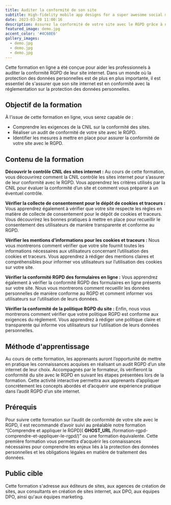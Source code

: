 ```yaml
---
title: Auditer la conformité de son site
subtitle: High-fidelity mobile app designs for a super awesome social media company.
date: 2023-03-20 11:00:16
description: Assurez la conformité de votre site avec le RGPD grâce à notre formation pratique. Apprenez à auditer votre site et à mettre en place les mesures nécessaires pour protéger les données personnelles de vos utilisateurs.
featured_image: demo.jpg
accent_color: '#4C60E6'
gallery_images:
  - demo.jpg
  - demo.jpg
  - demo.jpg
---
```


Cette formation en ligne a été conçue pour aider les professionnels à auditer la conformité RGPD de leur site internet. Dans un monde où la protection des données personnelles est de plus en plus importante, il est essentiel de s'assurer que son site internet est en conformité avec la réglementation sur la protection des données personnelles.

## Objectif de la formation

À l’issue de cette formation en ligne, vous serez capable de :

- Comprendre les exigences de la CNIL sur la conformité des sites.
- Réaliser un audit de conformité de votre site avec le RGPD.
- Identifier les mesures à mettre en place pour assurer la conformité de votre site avec le RGPD.

## Contenu de la formation

**Découvrir le contrôle CNIL des sites internet :** Au cours de cette formation, vous découvrirez comment la CNIL contrôle les sites internet pour s’assurer de leur conformité avec le RGPD. Vous apprendrez les critères utilisés par la CNIL pour évaluer la conformité d’un site et comment vous préparer à un éventuel contrôle.

**Vérifier la collecte de consentement pour le dépôt de cookies et traceurs :** Vous apprendrez également à vérifier que votre site respecte les règles en matière de collecte de consentement pour le dépôt de cookies et traceurs. Vous découvrirez les bonnes pratiques à mettre en place pour recueillir le consentement des utilisateurs de manière transparente et conforme au RGPD.

**Vérifier les mentions d’informations pour les cookies et traceurs :** Nous vous montrerons comment vérifier que votre site fournit toutes les informations nécessaires aux utilisateurs concernant l’utilisation des cookies et traceurs. Vous apprendrez à rédiger des mentions claires et compréhensibles pour informer vos utilisateurs sur l’utilisation des cookies sur votre site.

**Vérifier la conformité RGPD des formulaires en ligne :** Vous apprendrez également à vérifier la conformité RGPD des formulaires en ligne présents sur votre site. Nous vous montrerons comment recueillir les données personnelles de manière conforme au RGPD et comment informer vos utilisateurs sur l’utilisation de leurs données.

**Vérifier la conformité de la politique RGPD du site :** Enfin, nous vous montrerons comment vérifier que votre politique RGPD est conforme aux exigences du règlement. Vous apprendrez à rédiger une politique claire et transparente qui informe vos utilisateurs sur l’utilisation de leurs données personnelles.

## Méthode d'apprentissage

Au cours de cette formation, les apprenants auront l’opportunité de mettre en pratique les connaissances acquises en réalisant un audit RGPD d’un site internet de leur choix. Accompagnés par le formateur, ils vérifieront la conformité du site avec le RGPD en suivant les étapes présentées lors de la formation. Cette activité interactive permettra aux apprenants d’appliquer concrètement les concepts abordés et d’acquérir une expérience pratique dans l’audit RGPD d’un site internet.

## Prérequis

Pour suivre cette formation sur l’audit de conformité de votre site avec le RGPD, il est recommandé d’avoir suivi au préalable notre formation “[Comprendre et appliquer le RGPD]( __GHOST_URL__ /formation-rgpd-comprendre-et-appliquer-le-rgpd/)” ou une formation équivalente. Cette première formation vous permettra d’acquérir les connaissances nécessaires pour comprendre les enjeux liés à la protection des données personnelles et les obligations légales en matière de traitement des données.

## Public cible

Cette formation s'adresse aux éditeurs de sites, aux agences de création de sites, aux consultants en création de sites internet, aux DPO, aux équipes DPO, ainsi qu'aux équipes marketing.

